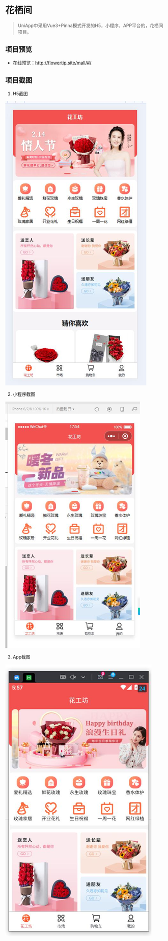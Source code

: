 # 花栖间
> UniApp中采用Vue3+Pinna模式开发的H5，小程序，APP平台的，花栖间项目。

## 项目预览
  - 在线预览：http://flowertip.site/mall/#/

## 项目截图
1. H5截图

![H5页面](mall/1.jpg)

2. 小程序截图

![小程序页面](mall/2.jpg)

3. App截图

![App页面](mall/3.jpg)